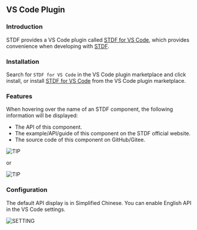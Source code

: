 ## VS Code Plugin

### Introduction

STDF provides a VS Code plugin called [STDF for VS Code](https://marketplace.visualstudio.com/items?itemName=STDF.stdf-vscode-extension), which provides convenience when developing with [STDF](https://stdf.design).

### Installation

Search for `STDF for VS Code` in the VS Code plugin marketplace and click install, or install [STDF for VS Code](https://marketplace.visualstudio.com/items?itemName=STDF.stdf-vscode-extension) from the VS Code plugin marketplace.

### Features

When hovering over the name of an STDF component, the following information will be displayed:

- The API of this component.
- The example/API/guide of this component on the STDF official website.
- The source code of this component on GitHub/Gitee.

![TIP](https://stdf.design/assets/vscode/tip.png)

or

![TIP](https://stdf.design/assets/vscode/tip2.png)

### Configuration

The default API display is in Simplified Chinese. You can enable English API in the VS Code settings.

![SETTING](https://stdf.design/assets/vscode/setting.png)

